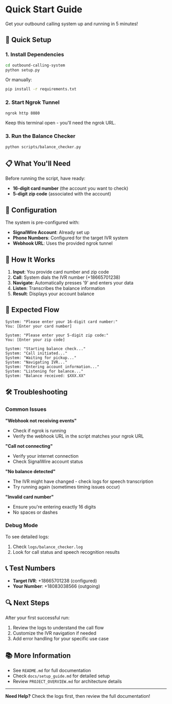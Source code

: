 # Quick Start Guide

Get your outbound calling system up and running in 5 minutes!

## 🚀 Quick Setup

### 1. Install Dependencies

```bash
cd outbound-calling-system
python setup.py
```

Or manually:
```bash
pip install -r requirements.txt
```

### 2. Start Ngrok Tunnel

```bash
ngrok http 8080
```

Keep this terminal open - you'll need the ngrok URL.

### 3. Run the Balance Checker

```bash
python scripts/balance_checker.py
```

## 📋 What You'll Need

Before running the script, have ready:
- **16-digit card number** (the account you want to check)
- **5-digit zip code** (associated with the account)

## 🔧 Configuration

The system is pre-configured with:
- **SignalWire Account**: Already set up
- **Phone Numbers**: Configured for the target IVR system
- **Webhook URL**: Uses the provided ngrok tunnel

## 📱 How It Works

1. **Input**: You provide card number and zip code
2. **Call**: System dials the IVR number (+18665701238)
3. **Navigate**: Automatically presses '9' and enters your data
4. **Listen**: Transcribes the balance information
5. **Result**: Displays your account balance

## 🎯 Expected Flow

```
System: "Please enter your 16-digit card number:"
You: [Enter your card number]

System: "Please enter your 5-digit zip code:"
You: [Enter your zip code]

System: "Starting balance check..."
System: "Call initiated..."
System: "Waiting for pickup..."
System: "Navigating IVR..."
System: "Entering account information..."
System: "Listening for balance..."
System: "Balance received: $XXX.XX"
```

## 🛠️ Troubleshooting

### Common Issues

**"Webhook not receiving events"**
- Check if ngrok is running
- Verify the webhook URL in the script matches your ngrok URL

**"Call not connecting"**
- Verify your internet connection
- Check SignalWire account status

**"No balance detected"**
- The IVR might have changed - check logs for speech transcription
- Try running again (sometimes timing issues occur)

**"Invalid card number"**
- Ensure you're entering exactly 16 digits
- No spaces or dashes

### Debug Mode

To see detailed logs:
1. Check `logs/balance_checker.log`
2. Look for call status and speech recognition results

## 📞 Test Numbers

- **Target IVR**: +18665701238 (configured)
- **Your Number**: +18083038566 (outgoing)

## 🔍 Next Steps

After your first successful run:
1. Review the logs to understand the call flow
2. Customize the IVR navigation if needed
3. Add error handling for your specific use case

## 📚 More Information

- See `README.md` for full documentation
- Check `docs/setup_guide.md` for detailed setup
- Review `PROJECT_OVERVIEW.md` for architecture details

---

**Need Help?** Check the logs first, then review the full documentation! 